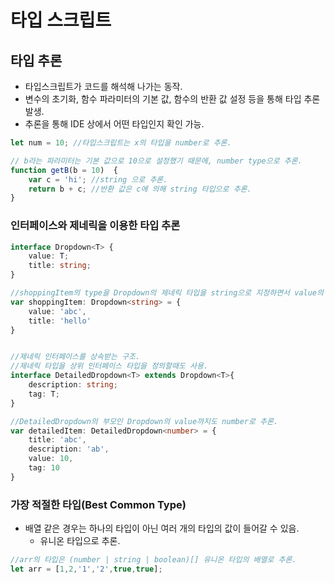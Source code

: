 # 타입 스크립트

## 타입 추론

* 타입스크립트가 코드를 해석해 나가는 동작.
* 변수의 초기화, 함수 파라미터의 기본 값, 함수의 반환 값 설정 등을 통해 타입 추론 발생.
* 추론을 통해 IDE 상에서 어떤 타입인지 확인 가능.

```ts
let num = 10; //타입스크립트는 x의 타입을 number로 추론.

// b라는 파라미터는 기본 값으로 10으로 설정했기 때문에, number type으로 추론.
function getB(b = 10)  {
    var c = 'hi'; //string 으로 추론.
    return b + c; //반환 값은 c에 의해 string 타입으로 추론.
}
```

### 인터페이스와 제네릭을 이용한 타입 추론

```ts
interface Dropdown<T> {
    value: T;
    title: string;
}

//shoppingItem의 type을 Dropdown의 제네릭 타입을 string으로 지정하면서 value의 타입을 string으로 추론.
var shoppingItem: Dropdown<string> = {
    value: 'abc',
    title: 'hello'
}


//제네릭 인터페이스를 상속받는 구조.
//제네릭 타입을 상위 인터페이스 타입을 정의할때도 사용.
interface DetailedDropdown<T> extends Dropdown<T>{
    description: string;
    tag: T;
}

//DetailedDropdown의 부모인 Dropdown의 value까지도 number로 추론.
var detailedItem: DetailedDropdown<number> = {
    title: 'abc',
    description: 'ab',
    value: 10,
    tag: 10
}
```

### 가장 적절한 타입(Best Common Type)

* 배열 같은 경우는 하나의 타입이 아닌 여러 개의 타입의 값이 들어갈 수 있음.
    * 유니온 타입으로 추론.

```ts
//arr의 타입은 (number | string | boolean)[] 유니온 타입의 배열로 추론.
let arr = [1,2,'1','2',true,true];
```

